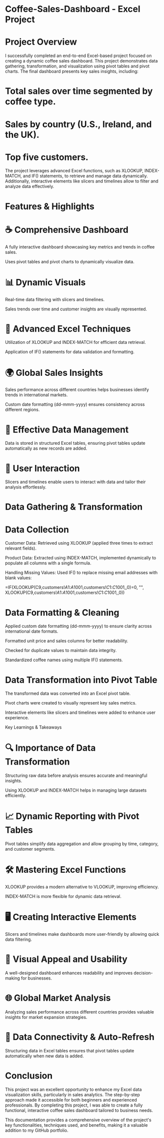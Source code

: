 # Coffee-Sales-Dashboard - Excel Project

# Project Overview

I successfully completed an end-to-end Excel-based project focused on creating a dynamic coffee sales dashboard. This project demonstrates data gathering, transformation, and visualization using pivot tables and pivot charts. The final dashboard presents key sales insights, including:

# Total sales over time segmented by coffee type.

# Sales by country (U.S., Ireland, and the UK).

# Top five customers.

The project leverages advanced Excel functions, such as XLOOKUP, INDEX-MATCH, and IF() statements, to retrieve and manage data dynamically. Additionally, interactive elements like slicers and timelines allow to filter and analyze data effectively.

# Features & Highlights

# ☕ Comprehensive Dashboard

A fully interactive dashboard showcasing key metrics and trends in coffee sales.

Uses pivot tables and pivot charts to dynamically visualize data.

# 📊 Dynamic Visuals

Real-time data filtering with slicers and timelines.

Sales trends over time and customer insights are visually represented.

# 🧮 Advanced Excel Techniques

Utilization of XLOOKUP and INDEX-MATCH for efficient data retrieval.

Application of IF() statements for data validation and formatting.

# 🌍 Global Sales Insights

Sales performance across different countries helps businesses identify trends in international markets.

Custom date formatting (dd-mmm-yyyy) ensures consistency across different regions.


# 📅 Effective Data Management

Data is stored in structured Excel tables, ensuring pivot tables update automatically as new records are added.

# 🔄 User Interaction

Slicers and timelines enable users to interact with data and tailor their analysis effortlessly.

# Data Gathering & Transformation

# Data Collection

Customer Data: Retrieved using XLOOKUP (applied three times to extract relevant fields).

Product Data: Extracted using INDEX-MATCH, implemented dynamically to populate all columns with a single formula.

Handling Missing Values: Used IF() to replace missing email addresses with blank values:

=IF(XLOOKUP(C9,customers!$A$1:$A$1001,customers!$C$1:$C$1001,,0)=0, "", XLOOKUP(C9,customers!$A$1:$A$1001,customers!$C$1:$C$1001,,0))

# Data Formatting & Cleaning

Applied custom date formatting (dd-mmm-yyyy) to ensure clarity across international date formats.

Formatted unit price and sales columns for better readability.

Checked for duplicate values to maintain data integrity.

Standardized coffee names using multiple IF() statements.

# Data Transformation into Pivot Table

The transformed data was converted into an Excel pivot table.

Pivot charts were created to visually represent key sales metrics.

Interactive elements like slicers and timelines were added to enhance user experience.

Key Learnings & Takeaways

# 🔍 Importance of Data Transformation

Structuring raw data before analysis ensures accurate and meaningful insights.

Using XLOOKUP and INDEX-MATCH helps in managing large datasets efficiently.

# 📈 Dynamic Reporting with Pivot Tables

Pivot tables simplify data aggregation and allow grouping by time, category, and customer segments.

# 🛠️ Mastering Excel Functions

XLOOKUP provides a modern alternative to VLOOKUP, improving efficiency.

INDEX-MATCH is more flexible for dynamic data retrieval.

# 🖥️ Creating Interactive Elements

Slicers and timelines make dashboards more user-friendly by allowing quick data filtering.

# 🎨 Visual Appeal and Usability

A well-designed dashboard enhances readability and improves decision-making for businesses.

# 🌐 Global Market Analysis

Analyzing sales performance across different countries provides valuable insights for market expansion strategies.

# 🔄 Data Connectivity & Auto-Refresh

Structuring data in Excel tables ensures that pivot tables update automatically when new data is added.

# Conclusion

This project was an excellent opportunity to enhance my Excel data visualization skills, particularly in sales analytics. The step-by-step approach made it accessible for both beginners and experienced professionals. By completing this project, I was able to create a fully functional, interactive coffee sales dashboard tailored to business needs.

This documentation provides a comprehensive overview of the project's key functionalities, techniques used, and benefits, making it a valuable addition to my GitHub portfolio.


